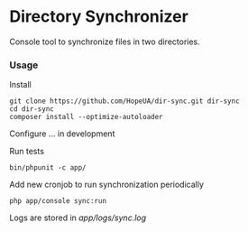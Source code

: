 Directory Synchronizer
======================

Console tool to synchronize files in two directories.

### Usage
Install

    git clone https://github.com/HopeUA/dir-sync.git dir-sync
    cd dir-sync
    composer install --optimize-autoloader

Configure
... in development

Run tests

    bin/phpunit -c app/
    
Add new cronjob to run synchronization periodically

    php app/console sync:run
    
Logs are stored in *app/logs/sync.log*

